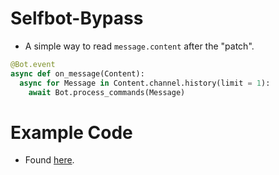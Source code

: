 # Selfbot-Bypass
- A simple way to read `message.content` after the "patch".
```py
@Bot.event
async def on_message(Content):
  async for Message in Content.channel.history(limit = 1):
    await Bot.process_commands(Message)
```

# Example Code
- Found [here](https://github.com/Niz2y/Selfbot-Bypass/blob/main/Example.py).
